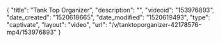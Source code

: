 {
    "title": "Tank Top Organizer",
    "description": "",
    "videoid": "153976893",
    "date_created": "1520618665",
    "date_modified": "1520619493",
    "type": "captivate",
    "layout": "video",
    "url": "\/v\/tanktoporganizer-42178576-mp4\/153976893"
}